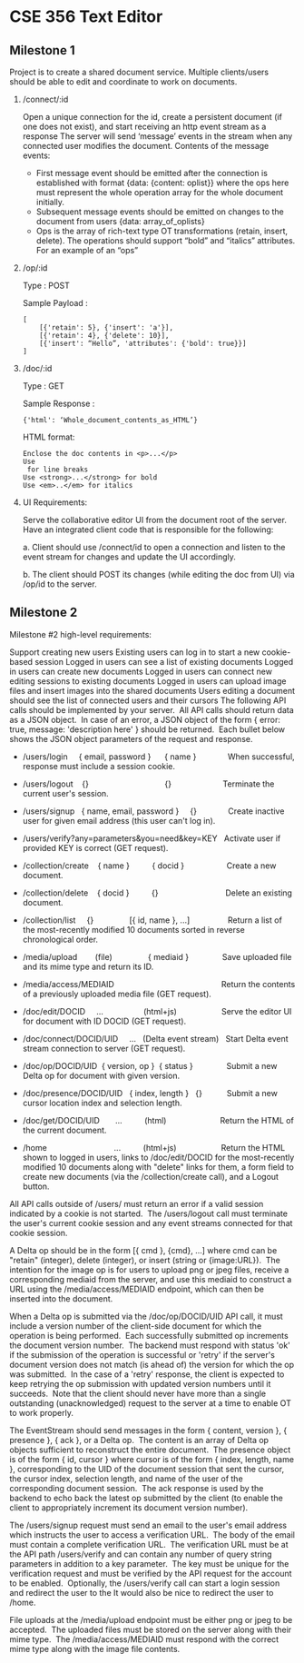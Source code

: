 # CSE 356 Text Editor

## Milestone 1

Project is to create a shared document service. Multiple clients/users should be able to edit and coordinate to work on documents.

1. /connect/:id

    Open a unique connection for the id, create a persistent document (if one does not exist), and start receiving an http event stream as a response The server will send ‘message’ events in the stream when any connected user modifies the document. Contents of the message events:

    * First message event should be emitted after the connection is established with format {data: {content: oplist}} where the ops here must represent the whole operation array for the whole document initially.
    * Subsequent message events should be emitted on changes to the document from users {data: array_of_oplists}
    * Ops is the array of rich-text type OT transformations (retain, insert, delete). The operations should support “bold” and “italics” attributes. For an example of an “ops”

2. /op/:id

    Type : POST

    Sample Payload :
    ```
    [
        [{'retain': 5}, {'insert': 'a'}],
        [{'retain': 4}, {'delete': 10}],
        [{'insert': “Hello”, 'attributes': {'bold': true}}]
    ]
    ```
3. /doc/:id

    Type : GET

    Sample Response :
    ```
    {'html': ‘Whole_document_contents_as_HTML’}
    ```
    HTML format:
    ```
    Enclose the doc contents in <p>...</p>
    Use 
     for line breaks
    Use <strong>...</strong> for bold
    Use <em>..</em> for italics
    ```

4. UI Requirements: 

    Serve the collaborative editor UI from the document root of the server.
    Have an integrated client code that is responsible for the following:

    a. Client should use /connect/id to open a connection and listen to the event stream for changes and update the UI accordingly.
    
    b. The client should POST its changes (while editing the doc from UI)  via /op/id to the server.

## Milestone 2

Milestone #2 high-level requirements:

Support creating new users
Existing users can log in to start a new cookie-based session
Logged in users can see a list of existing documents
Logged in users can create new documents
Logged in users can connect new editing sessions to existing documents
Logged in users can upload image files and insert images into the shared documents
Users editing a document should see the list of connected users and their cursors
The following API calls should be implemented by your server.  All API calls should return data as a JSON object.  In case of an error, a JSON object of the form { error: true, message: 'description here' } should be returned.  Each bullet below shows the JSON object parameters of the request and response.

* /users/login     { email, password }      { name }              When successful, response must include a session cookie.

* /users/logout    {}                                  {}                       Terminate the current user's session.

* /users/signup   { name, email, password }     {}              Create inactive user for given email address (this user can't log in).

* /users/verify?any=parameters&you=need&key=KEY   Activate user if provided KEY is correct (GET request).

* /collection/create    { name }          { docid }                   Create a new document.

* /collection/delete    { docid }          {}                              Delete an existing document.

* /collection/list     {}                [{ id, name }, ...]                 Return a list of the most-recently modified 10 documents sorted in reverse chronological order.

* /media/upload        (file)                { mediaid }               Save uploaded file and its mime type and return its ID.

* /media/access/MEDIAID                                                Return the contents of a previously uploaded media file (GET request).

* /doc/edit/DOCID     ...                  (html+js)                    Serve the editor UI for document with ID DOCID (GET request).

* /doc/connect/DOCID/UID     ...   (Delta event stream)   Start Delta event stream connection to server (GET request).

* /doc/op/DOCID/UID  { version, op }  { status }               Submit a new Delta op for document with given version.

* /doc/presence/DOCID/UID   { index, length }   {}           Submit a new cursor location index and selection length.

* /doc/get/DOCID/UID       ...          (html)                        Return the HTML of the current document.

* /home                              ...          (html+js)                    Return the HTML shown to logged in users, links to /doc/edit/DOCID for the most-recently modified 10 documents along with "delete" links for them, a form field to create new documents (via the /collection/create call), and a Logout button.

All API calls outside of /users/ must return an error if a valid session indicated by a cookie is not started.  The /users/logout call must terminate the user's current cookie session and any event streams connected for that cookie session.

A Delta op should be in the form [{ cmd }, {cmd}, ...] where cmd can be "retain" (integer), delete (integer), or insert (string or {image:URL}).  The intention for the image op is for users to upload png or jpeg files, receive a corresponding mediaid from the server, and use this mediaid to construct a URL using the /media/access/MEDIAID endpoint, which can then be inserted into the document.

When a Delta op is submitted via the /doc/op/DOCID/UID API call, it must include a version number of the client-side document for which the operation is being performed.  Each successfully submitted op increments the document version number.  The backend must respond with status 'ok' if the submission of the operation is successful or 'retry' if the server's document version does not match (is ahead of) the version for which the op was submitted.  In the case of a 'retry' response, the client is expected to keep retrying the op submission with updated version numbers until it succeeds.  Note that the client should never have more than a single outstanding (unacknowledged) request to the server at a time to enable OT to work properly.

The EventStream should send messages in the form { content, version }, { presence }, { ack }, or a Delta op.  The content is an array of Delta op objects sufficient to reconstruct the entire document.  The presence object is of the form { id, cursor } where cursor is of the form { index, length, name }, corresponding to the UID of the document session that sent the cursor, the cursor index, selection length, and name of the user of the corresponding document session.  The ack response is used by the backend to echo back the latest op submitted by the client (to enable the client to appropriately increment its document version number).

The /users/signup request must send an email to the user's email address which instructs the user to access a verification URL.  The body of the email must contain a complete verification URL.  The verification URL must be at the API path /users/verify and can contain any number of query string parameters in addition to a key parameter.  The key must be unique for the verification request and must be verified by the API request for the account to be enabled.  Optionally, the /users/verify call can start a login session and redirect the user to the It would also be nice to redirect the user to /home.

File uploads at the /media/upload endpoint must be either png or jpeg to be accepted.  The uploaded files must be stored on the server along with their mime type.  The /media/access/MEDIAID must respond with the correct mime type along with the image file contents.
